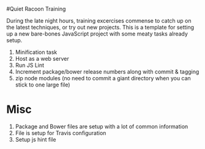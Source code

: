 #Quiet Racoon Training

During the late night hours, training excercises commense to catch up on the latest techniques, or try out new projects. This is a template for setting up a new bare-bones JavaScript project with some meaty tasks already setup.

1. Minification task
1. Host as a web server
1. Run JS Lint
1. Increment package/bower release numbers along with commit & tagging
1. zip node modules (no need to commit a giant directory when you can stick to one large file)

# Misc

1. Package and Bower files are setup with a lot of common information
1. File is setup for Travis configuration
1. Setup js hint file